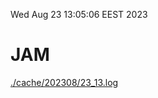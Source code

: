 Wed Aug 23 13:05:06 EEST 2023
# JAM
<a href='./cache/202308/23_13.log'>./cache/202308/23_13.log</a>
